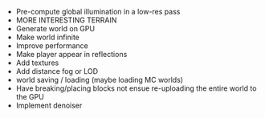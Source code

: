 - Pre-compute global illumination in a low-res pass
- MORE INTERESTING TERRAIN
- Generate world on GPU
- Make world infinite
- Improve performance
- Make player appear in reflections
- Add textures
- Add distance fog or LOD
- world saving / loading (maybe loading MC worlds)
- Have breaking/placing blocks not ensue re-uploading the entire world to the GPU
- Implement denoiser
